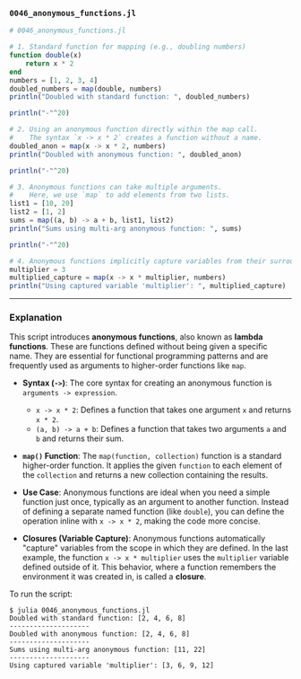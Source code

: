 ### `0046_anonymous_functions.jl`

```julia
# 0046_anonymous_functions.jl

# 1. Standard function for mapping (e.g., doubling numbers)
function double(x)
    return x * 2
end
numbers = [1, 2, 3, 4]
doubled_numbers = map(double, numbers)
println("Doubled with standard function: ", doubled_numbers)

println("-"^20)

# 2. Using an anonymous function directly within the map call.
#    The syntax `x -> x * 2` creates a function without a name.
doubled_anon = map(x -> x * 2, numbers)
println("Doubled with anonymous function: ", doubled_anon)

println("-"^20)

# 3. Anonymous functions can take multiple arguments.
#    Here, we use `map` to add elements from two lists.
list1 = [10, 20]
list2 = [1, 2]
sums = map((a, b) -> a + b, list1, list2)
println("Sums using multi-arg anonymous function: ", sums)

println("-"^20)

# 4. Anonymous functions implicitly capture variables from their surrounding scope.
multiplier = 3
multiplied_capture = map(x -> x * multiplier, numbers)
println("Using captured variable 'multiplier': ", multiplied_capture)
```

-----

### Explanation

This script introduces **anonymous functions**, also known as **lambda functions**. These are functions defined without being given a specific name. They are essential for functional programming patterns and are frequently used as arguments to higher-order functions like `map`.

  * **Syntax (`->`)**: The core syntax for creating an anonymous function is `arguments -> expression`.

      * `x -> x * 2`: Defines a function that takes one argument `x` and returns `x * 2`.
      * `(a, b) -> a + b`: Defines a function that takes two arguments `a` and `b` and returns their sum.

  * **`map()` Function**: The `map(function, collection)` function is a standard higher-order function. It applies the given `function` to each element of the `collection` and returns a new collection containing the results.

  * **Use Case**: Anonymous functions are ideal when you need a simple function just once, typically as an argument to another function. Instead of defining a separate named function (like `double`), you can define the operation inline with `x -> x * 2`, making the code more concise.

  * **Closures (Variable Capture)**: Anonymous functions automatically "capture" variables from the scope in which they are defined. In the last example, the function `x -> x * multiplier` uses the `multiplier` variable defined outside of it. This behavior, where a function remembers the environment it was created in, is called a **closure**.

To run the script:

```shell
$ julia 0046_anonymous_functions.jl
Doubled with standard function: [2, 4, 6, 8]
--------------------
Doubled with anonymous function: [2, 4, 6, 8]
--------------------
Sums using multi-arg anonymous function: [11, 22]
--------------------
Using captured variable 'multiplier': [3, 6, 9, 12]
```
